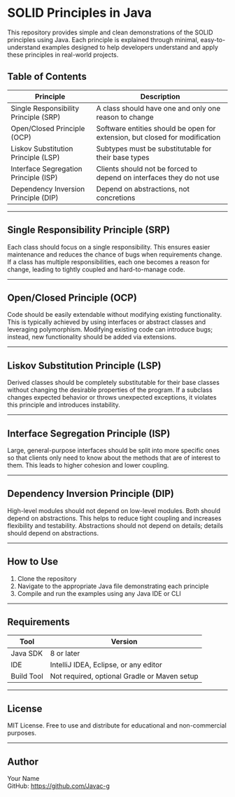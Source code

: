 # SOLID Principles in Java

This repository provides simple and clean demonstrations of the SOLID principles using Java. Each principle is explained through minimal, easy-to-understand examples designed to help developers understand and apply these principles in real-world projects.

## Table of Contents

| Principle | Description |
|----------|-------------|
| Single Responsibility Principle (SRP) | A class should have one and only one reason to change |
| Open/Closed Principle (OCP)          | Software entities should be open for extension, but closed for modification |
| Liskov Substitution Principle (LSP)  | Subtypes must be substitutable for their base types |
| Interface Segregation Principle (ISP)| Clients should not be forced to depend on interfaces they do not use |
| Dependency Inversion Principle (DIP) | Depend on abstractions, not concretions |

---

## Single Responsibility Principle (SRP)

Each class should focus on a single responsibility. This ensures easier maintenance and reduces the chance of bugs when requirements change. If a class has multiple responsibilities, each one becomes a reason for change, leading to tightly coupled and hard-to-manage code.

---

## Open/Closed Principle (OCP)

Code should be easily extendable without modifying existing functionality. This is typically achieved by using interfaces or abstract classes and leveraging polymorphism. Modifying existing code can introduce bugs; instead, new functionality should be added via extensions.

---

## Liskov Substitution Principle (LSP)

Derived classes should be completely substitutable for their base classes without changing the desirable properties of the program. If a subclass changes expected behavior or throws unexpected exceptions, it violates this principle and introduces instability.

---

## Interface Segregation Principle (ISP)

Large, general-purpose interfaces should be split into more specific ones so that clients only need to know about the methods that are of interest to them. This leads to higher cohesion and lower coupling.

---

## Dependency Inversion Principle (DIP)

High-level modules should not depend on low-level modules. Both should depend on abstractions. This helps to reduce tight coupling and increases flexibility and testability. Abstractions should not depend on details; details should depend on abstractions.

---

## How to Use

1. Clone the repository
2. Navigate to the appropriate Java file demonstrating each principle
3. Compile and run the examples using any Java IDE or CLI

---

## Requirements

| Tool     | Version              |
|----------|----------------------|
| Java SDK| 8 or later            |
| IDE     | IntelliJ IDEA, Eclipse, or any editor |
| Build Tool | Not required, optional Gradle or Maven setup |

---

## License

MIT License. Free to use and distribute for educational and non-commercial purposes.

---

## Author

Your Name  
GitHub: https://github.com/Javac-g  

